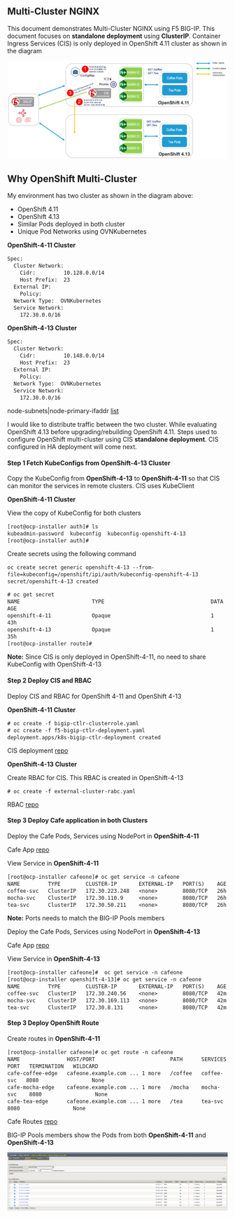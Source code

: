 ## Multi-Cluster NGINX

This document demonstrates Multi-Cluster NGINX using F5 BIG-IP. This document focuses on **standalone deployment** using **ClusterIP**. Container Ingress Services (CIS) is only deployed in OpenShift 4.11 cluster as shown in the diagram

![architecture](https://github.com/mdditt2000/openshift-4-11/blob/main/multi-cluster-nginx/diagram/2023-08-16_11-51-42.png)

## Why OpenShift Multi-Cluster

My environment has two cluster as shown in the diagram above:

* OpenShift 4.11
* OpenShift 4.13
* Similar Pods deployed in both cluster
* Unique Pod Networks using OVNKubernetes

**OpenShift-4-11 Cluster**
```
Spec:
  Cluster Network:
    Cidr:         10.128.0.0/14
    Host Prefix:  23
  External IP:
    Policy:
  Network Type:  OVNKubernetes
  Service Network:
    172.30.0.0/16
```

**OpenShift-4-13 Cluster**
```
Spec:
  Cluster Network:
    Cidr:         10.148.0.0/14
    Host Prefix:  23
  External IP:
    Policy:
  Network Type:  OVNKubernetes
  Service Network:
    172.30.0.0/16
```

node-subnets\|node-primary-ifaddr [list](https://github.com/mdditt2000/openshift-4-11/blob/main/mulit-cluster/clusterip/openshift-4-11/node.md)

I would like to distribute traffic between the two cluster. While evaluating OpenShift 4.13 before upgrading/rebuilding OpenShift 4.11. Steps used to configure OpenShift multi-cluster using CIS **standalone deployment**. CIS configured in HA deployment will come next. 

#### Step 1 Fetch KubeConfigs from OpenShift-4-13 Cluster

Copy the KubeConfig from **OpenShift-4-13** to **OpenShift-4-11** so that CIS can monitor the services in remote clusters. CIS uses KubeClient

**OpenShift-4-11 Cluster**

View the copy of KubeConfig for both clusters

```
[root@ocp-installer auth]# ls
kubeadmin-password  kubeconfig  kubeconfig-openshift-4-13
[root@ocp-installer auth]#
```

Create secrets using the following command 

```
oc create secret generic openshift-4-13 --from-file=kubeconfig=/openshift/ipi/auth/kubeconfig-openshift-4-13
secret/openshift-4-13 created
```

```
# oc get secret
NAME                       TYPE                                  DATA   AGE
openshift-4-11             Opaque                                1      43h
openshift-4-13             Opaque                                1      35h
[root@ocp-installer route]#
```

**Note:** Since CIS is only deployed in OpenShift-4-11, no need to share KubeConfig  with OpenShift-4-13

#### Step 2 Deploy CIS and RBAC

Deploy CIS and RBAC for OpenShift 4-11 and OpenShift 4-13

**OpenShift-4-11 Cluster**

```
# oc create -f bigip-ctlr-clusterrole.yaml
# oc create -f f5-bigip-ctlr-deployment.yaml
deployment.apps/k8s-bigip-ctlr-deployment created
```
CIS deployment [repo](https://github.com/mdditt2000/openshift-4-11/tree/main/mulit-cluster/clusterip/openshift-4-11/cis)

**OpenShift-4-13 Cluster**

Create RBAC for CIS. This RBAC is created in OpenShift-4-13

```
# oc create -f external-cluster-rabc.yaml
```

RBAC [repo](https://github.com/mdditt2000/openshift-4-11/blob/main/mulit-cluster/clusterip/openshift-4-13/cis/external-cluster-rabc.yaml)

#### Step 3 Deploy Cafe application in both Clusters

Deploy the Cafe Pods, Services using NodePort in **OpenShift-4-11**

Cafe App [repo](https://github.com/mdditt2000/openshift-4-11/tree/main/mulit-cluster/clusterip/openshift-4-11/demo-app/cafeone)

View Service in **OpenShift-4-11**

```
[root@ocp-installer cafeone]# oc get service -n cafeone
NAME         TYPE        CLUSTER-IP       EXTERNAL-IP   PORT(S)    AGE
coffee-svc   ClusterIP   172.30.223.248   <none>        8080/TCP   26h
mocha-svc    ClusterIP   172.30.110.9     <none>        8080/TCP   26h
tea-svc      ClusterIP   172.30.50.211    <none>        8080/TCP   26h
```

**Note:** Ports needs to match the BIG-IP Pools members

Deploy the Cafe Pods, Services using NodePort in **OpenShift-4-13**

Cafe App [repo](https://github.com/mdditt2000/openshift-4-11/tree/main/mulit-cluster/clusterip/openshift-4-13/demo-app/cafeone)

View Service in **OpenShift-4-13**

```
[root@ocp-installer cafeone]#  oc get service -n cafeone
[root@ocp-installer openshift-4-13]# oc get service -n cafeone
NAME         TYPE        CLUSTER-IP       EXTERNAL-IP   PORT(S)    AGE
coffee-svc   ClusterIP   172.30.240.56    <none>        8080/TCP   42m
mocha-svc    ClusterIP   172.30.169.113   <none>        8080/TCP   42m
tea-svc      ClusterIP   172.30.8.131     <none>        8080/TCP   42m
```

#### Step 3 Deploy OpenShift Route

Create routes in **OpenShift-4-11**

```
[root@ocp-installer cafeone]# oc get route -n cafeone
NAME               HOST/PORT                        PATH      SERVICES     PORT   TERMINATION   WILDCARD
cafe-coffee-edge   cafeone.example.com ... 1 more   /coffee   coffee-svc   8080                 None
cafe-mocha-edge    cafeone.example.com ... 1 more   /mocha    mocha-svc    8080                 None
cafe-tea-edge      cafeone.example.com ... 1 more   /tea      tea-svc      8080                 None
```

Cafe Routes [repo](https://github.com/mdditt2000/openshift-4-11/tree/main/mulit-cluster/clusterip/openshift-4-11/ocp-route/cafeone/nonsecure)

BIG-IP Pools members show the Pods from both **OpenShift-4-11** and **OpenShift-4-13**

![pods](https://github.com/mdditt2000/openshift-4-11/blob/main/mulit-cluster/clusterip/diagram/2023-06-22_16-52-50.png)
